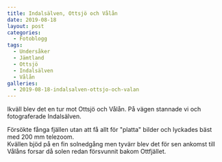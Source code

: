 ```yaml
---
title: Indalsälven, Ottsjö och Vålån
date: 2019-08-18
layout: post
categories:
  - Fotoblogg
tags:
  - Undersåker
  - Jämtland
  - Ottsjö
  - Indalsälven
  - Vålån
galleries:
  - 2019-08-18-indalsalven-ottsjo-och-valan
---
```


Ikväll blev det en tur mot Ottsjö och Vålån. På vägen stannade vi och fotograferade Indalsälven.

Försökte fånga fjällen utan att få allt för "platta" bilder och lyckades bäst med 200 mm telezoom.  
Kvällen bjöd på en fin solnedgång men tyvärr blev det för sen ankomst till Vålåns forsar då solen redan försvunnit bakom Ottfjället.
